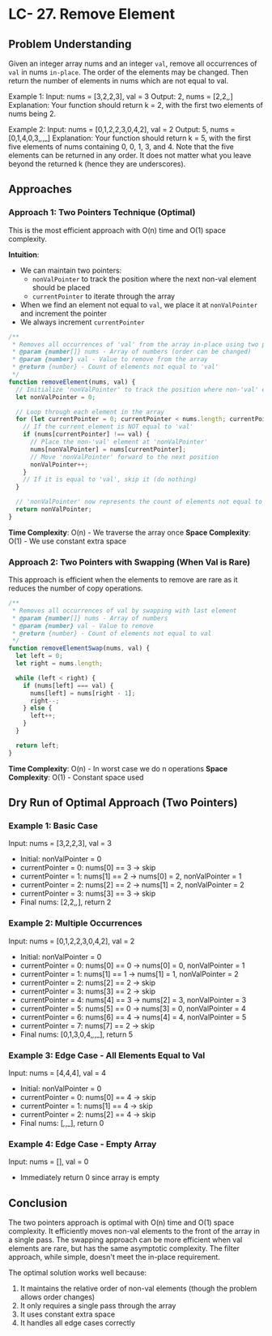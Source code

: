# LC- 27. Remove Element

## Problem Understanding

Given an integer array nums and an integer `val`, remove all occurrences of `val` in nums `in-place`. The order of the elements may be changed.
Then return the number of elements in nums which are not equal to val.

Example 1:
Input: nums = [3,2,2,3], val = 3
Output: 2, nums = [2,2,_,_]
Explanation: Your function should return k = 2,
with the first two elements of nums being 2.

Example 2:
Input: nums = [0,1,2,2,3,0,4,2], val = 2
Output: 5, nums = [0,1,4,0,3,_,_,_]
Explanation: Your function should return k = 5,
with the first five elements of nums containing 0, 0, 1, 3, and 4.
Note that the five elements can be returned in any order.
It does not matter what you leave beyond the returned k (hence they are underscores).

## Approaches

### Approach 1: Two Pointers Technique (Optimal)

This is the most efficient approach with O(n) time and O(1) space complexity.

**Intuition**:

- We can maintain two pointers:
  - `nonValPointer` to track the position where the next non-val element should be placed
  - `currentPointer` to iterate through the array
- When we find an element not equal to `val`, we place it at `nonValPointer` and increment the pointer
- We always increment `currentPointer`

```javascript
/**
 * Removes all occurrences of 'val' from the array in-place using two pointers.
 * @param {number[]} nums - Array of numbers (order can be changed)
 * @param {number} val - Value to remove from the array
 * @return {number} - Count of elements not equal to 'val'
 */
function removeElement(nums, val) {
  // Initialize 'nonValPointer' to track the position where non-'val' elements should be placed
  let nonValPointer = 0;

  // Loop through each element in the array
  for (let currentPointer = 0; currentPointer < nums.length; currentPointer++) {
    // If the current element is NOT equal to 'val'
    if (nums[currentPointer] !== val) {
      // Place the non-'val' element at 'nonValPointer'
      nums[nonValPointer] = nums[currentPointer];
      // Move 'nonValPointer' forward to the next position
      nonValPointer++;
    }
    // If it is equal to 'val', skip it (do nothing)
  }

  // 'nonValPointer' now represents the count of elements not equal to 'val'
  return nonValPointer;
}
```

**Time Complexity**: O(n) - We traverse the array once
**Space Complexity**: O(1) - We use constant extra space

### Approach 2: Two Pointers with Swapping (When Val is Rare)

This approach is efficient when the elements to remove are rare as it reduces the number of copy operations.

```javascript
/**
 * Removes all occurrences of val by swapping with last element
 * @param {number[]} nums - Array of numbers
 * @param {number} val - Value to remove
 * @return {number} - Count of elements not equal to val
 */
function removeElementSwap(nums, val) {
  let left = 0;
  let right = nums.length;

  while (left < right) {
    if (nums[left] === val) {
      nums[left] = nums[right - 1];
      right--;
    } else {
      left++;
    }
  }

  return left;
}
```

**Time Complexity**: O(n) - In worst case we do n operations
**Space Complexity**: O(1) - Constant space used

## Dry Run of Optimal Approach (Two Pointers)

### Example 1: Basic Case

Input: nums = [3,2,2,3], val = 3

- Initial: nonValPointer = 0
- currentPointer = 0: nums[0] == 3 → skip
- currentPointer = 1: nums[1] == 2 → nums[0] = 2, nonValPointer = 1
- currentPointer = 2: nums[2] == 2 → nums[1] = 2, nonValPointer = 2
- currentPointer = 3: nums[3] == 3 → skip
- Final nums: [2,2,_,_], return 2

### Example 2: Multiple Occurrences

Input: nums = [0,1,2,2,3,0,4,2], val = 2

- Initial: nonValPointer = 0
- currentPointer = 0: nums[0] == 0 → nums[0] = 0, nonValPointer = 1
- currentPointer = 1: nums[1] == 1 → nums[1] = 1, nonValPointer = 2
- currentPointer = 2: nums[2] == 2 → skip
- currentPointer = 3: nums[3] == 2 → skip
- currentPointer = 4: nums[4] == 3 → nums[2] = 3, nonValPointer = 3
- currentPointer = 5: nums[5] == 0 → nums[3] = 0, nonValPointer = 4
- currentPointer = 6: nums[6] == 4 → nums[4] = 4, nonValPointer = 5
- currentPointer = 7: nums[7] == 2 → skip
- Final nums: [0,1,3,0,4,_,_,_], return 5

### Example 3: Edge Case - All Elements Equal to Val

Input: nums = [4,4,4], val = 4

- Initial: nonValPointer = 0
- currentPointer = 0: nums[0] == 4 → skip
- currentPointer = 1: nums[1] == 4 → skip
- currentPointer = 2: nums[2] == 4 → skip
- Final nums: [_,_,_], return 0

### Example 4: Edge Case - Empty Array

Input: nums = [], val = 0

- Immediately return 0 since array is empty

## Conclusion

The two pointers approach is optimal with O(n) time and O(1) space complexity. It efficiently moves non-val elements to the front of the array in a single pass. The swapping approach can be more efficient when val elements are rare, but has the same asymptotic complexity. The filter approach, while simple, doesn't meet the in-place requirement.

The optimal solution works well because:

1. It maintains the relative order of non-val elements (though the problem allows order changes)
2. It only requires a single pass through the array
3. It uses constant extra space
4. It handles all edge cases correctly
